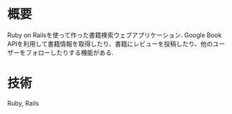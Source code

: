 # 概要
Ruby on Railsを使って作った書籍検索ウェブアプリケーション.
Google Book APIを利用して書籍情報を取得したり、書籍にレビューを投稿したり、他のユーザーをフォローしたりする機能がある.

# 技術
Ruby, Rails

